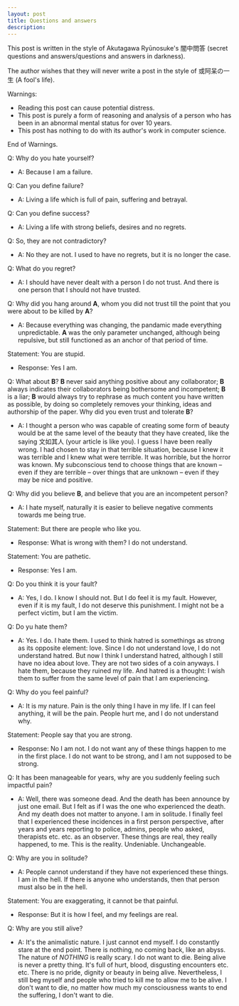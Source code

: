 ```yaml
---
layout: post
title: Questions and answers
description: 
---
```

This post is written in the style of Akutagawa Ryūnosuke's 闇中問答 (secret questions and answers/questions and answers in darkness).

The author wishes that they will never write a post in the style of 或阿呆の一生 (A fool's life).

Warnings:
* Reading this post can cause potential distress.
* This post is purely a form of reasoning and analysis of a person who has been in an abnormal mental status for over 10 years.
* This post has nothing to do with its author's work in computer science.

End of Warnings.

Q: Why do you hate yourself?
* A: Because I am a failure.

Q: Can you define failure?
* A: Living a life which is full of pain, suffering and betrayal.

Q: Can you define success?
* A: Living a life with strong beliefs, desires and no regrets.

Q: So, they are not contradictory?
* A: No they are not. I used to have no regrets, but it is no longer the case.

Q: What do you regret?
* A: I should have never dealt with a person I do not trust. And there is one person that I should not have trusted.

Q: Why did you hang around **A**, whom you did not trust till the point that you were about to be killed by **A**?
* A: Because everything was changing, the pandamic made everything unpredictable. **A** was the only parameter unchanged, although being repulsive, but still functioned as an anchor of that period of time.

Statement: You are stupid.
* Response: Yes I am.

Q: What about **B**? **B** never said anything positive about any collaborator; **B** always indicates their collaborators being bothersome and incompetent; **B** is a liar; **B** would always try to rephrase as much content you have written as possible, by doing so completely removes your thinking, ideas and authorship of the paper. Why did you even trust and tolerate **B**?
* A: I thought a person who was capable of creating some form of beauty would be at the same level of the beauty that they have created, like the saying 文如其人 (your article is like you). I guess I have been really wrong. I had chosen to stay in that terrible situation, because I knew it was terrible and I knew what were terrible. It was horrible, but the horror was known. My subconscious tend to choose things that are known – even if they are terrible – over things that are unknown – even if they may be nice and positive.

Q: Why did you believe **B**, and believe that you are an incompetent person?
* A: I hate myself, naturally it is easier to believe negative comments towards me being true.

Statement: But there are people who like you.
* Response: What is wrong with them? I do not understand.

Statement: You are pathetic.
* Response: Yes I am.

Q: Do you think it is your fault?
* A: Yes, I do. I know I should not. But I do feel it is my fault. However, even if it is my fault, I do not deserve this punishment. I might not be a perfect victim, but I am the victim.

Q: Do yu hate them?
* A: Yes. I do. I hate them. I used to think hatred is somethings as strong as its opposite element: love. Since I do not understand love, I do not understand hatred. But now I think I understand hatred, although I still have no idea about love. They are not two sides of a coin anyways. I hate them, because they ruined my life. And hatred is a thought: I wish them to suffer from the same level of pain that I am experiencing.

Q: Why do you feel painful?
* A: It is my nature. Pain is the only thing I have in my life. If I can feel anything, it will be the pain. People hurt me, and I do not understand why.

Statement: People say that you are strong.
* Response: No I am not. I do not want any of these things happen to me in the first place. I do not want to be strong, and I am not supposed to be strong.

Q: It has been manageable for years, why are you suddenly feeling such impactful pain?
* A: Well, there was someone dead. And the death has been announce by just one email. But I felt as if I was the one who experienced the death. And my death does not matter to anyone. I am in solitude. I finally feel that I experienced these incidences in a first person perspective, after years and years reporting to police, admins, people who asked, therapists etc. etc. as an observer. These things are real, they really happened, to me. This is the reality. Undeniable. Unchangeable.

Q: Why are you in solitude?
* A: People cannot understand if they have not experienced these things. I am in the hell. If there is anyone who understands, then that person must also be in the hell.

Statement: You are exaggerating, it cannot be that painful.
* Response: But it is how I feel, and my feelings are real.

Q: Why are you still alive?
* A: It's the animalistic nature. I just cannot end myself. I do constantly stare at the end point. There is nothing, no coming back, like an abyss. The nature of *NOTHING* is really scary. I do not want to die. Being alive is never a pretty thing. It's full of hurt, blood, disgusting encounters etc. etc. There is no pride, dignity or beauty in being alive. Nevertheless, I still beg myself and people who tried to kill me to allow me to be alive. I don't want to die, no matter how much my consciousness wants to end the suffering, I don't want to die.


